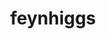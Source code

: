 ---
title: "feynhiggs"
layout: cache
categories: [package, develop]
meta: {"compilers": ["gcc@=11.4.0"], "num_specs": 3, "num_specs_by_stack": {"hep": 3, "root": 3}, "oss": ["ubuntu22.04"], "platforms": ["linux"], "stacks": ["hep", "root"], "targets": ["x86_64_v3"], "versions": ["2.18.1"]}
spec_details: [{"compiler": "gcc@=11.4.0", "hash": "i4fqrnit2r44rckvjvxo2etihvqgnhzz", "os": "ubuntu22.04", "platform": "linux", "size": "-", "stacks": ["hep", "root"], "tarball": "https://binaries.spack.io/develop/build_cache/linux-ubuntu22.04-x86_64_v3/gcc-11.4.0/feynhiggs-2.18.1/linux-ubuntu22.04-x86_64_v3-gcc-11.4.0-feynhiggs-2.18.1-i4fqrnit2r44rckvjvxo2etihvqgnhzz.spack", "target": "x86_64_v3", "variants": ["build_system=autotools"], "versions": ["2.18.1"]}, {"compiler": "gcc@=11.4.0", "hash": "nprp7abxno34y2r2uqigj4gxguu5yvqt", "os": "ubuntu22.04", "platform": "linux", "size": "-", "stacks": ["hep", "root"], "tarball": "https://binaries.spack.io/develop/build_cache/linux-ubuntu22.04-x86_64_v3/gcc-11.4.0/feynhiggs-2.18.1/linux-ubuntu22.04-x86_64_v3-gcc-11.4.0-feynhiggs-2.18.1-nprp7abxno34y2r2uqigj4gxguu5yvqt.spack", "target": "x86_64_v3", "variants": ["build_system=autotools"], "versions": ["2.18.1"]}, {"compiler": "gcc@=11.4.0", "hash": "pauudvw2wvaf46bxljksvwsdckyxkd2i", "os": "ubuntu22.04", "platform": "linux", "size": "-", "stacks": ["hep", "root"], "tarball": "https://binaries.spack.io/develop/build_cache/linux-ubuntu22.04-x86_64_v3/gcc-11.4.0/feynhiggs-2.18.1/linux-ubuntu22.04-x86_64_v3-gcc-11.4.0-feynhiggs-2.18.1-pauudvw2wvaf46bxljksvwsdckyxkd2i.spack", "target": "x86_64_v3", "variants": ["build_system=autotools"], "versions": ["2.18.1"]}]
---
